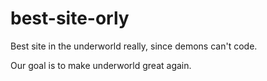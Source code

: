 # best-site-orly
Best site in the underworld really, since demons can't code.

Our goal is to make underworld great again.